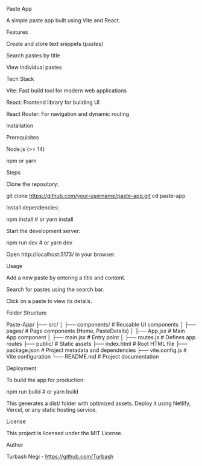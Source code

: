 Paste App

A simple paste app built using Vite and React.

Features

Create and store text snippets (pastes)

Search pastes by title

View individual pastes

Tech Stack

Vite: Fast build tool for modern web applications

React: Frontend library for building UI

React Router: For navigation and dynamic routing

Installation

Prerequisites

Node.js (>= 14)

npm or yarn

Steps

Clone the repository:

git clone https://github.com/your-username/paste-app.git
cd paste-app

Install dependencies:

npm install  # or yarn install

Start the development server:

npm run dev  # or yarn dev

Open http://localhost:5173/ in your browser.

Usage

Add a new paste by entering a title and content.

Search for pastes using the search bar.

Click on a paste to view its details.

Folder Structure

Paste-App/
├── src/
│   ├── components/   # Reusable UI components
│   ├── pages/        # Page components (Home, PasteDetails)
│   ├── App.jsx       # Main App component
│   ├── main.jsx      # Entry point
│   ├── routes.js     # Defines app routes
├── public/           # Static assets
├── index.html        # Root HTML file
├── package.json      # Project metadata and dependencies
├── vite.config.js    # Vite configuration
└── README.md         # Project documentation

Deployment

To build the app for production:

npm run build  # or yarn build

This generates a dist/ folder with optimized assets. Deploy it using Netlify, Vercel, or any static hosting service.

License

This project is licensed under the MIT License.

Author

Turbash Negi - https://github.com/Turbash

